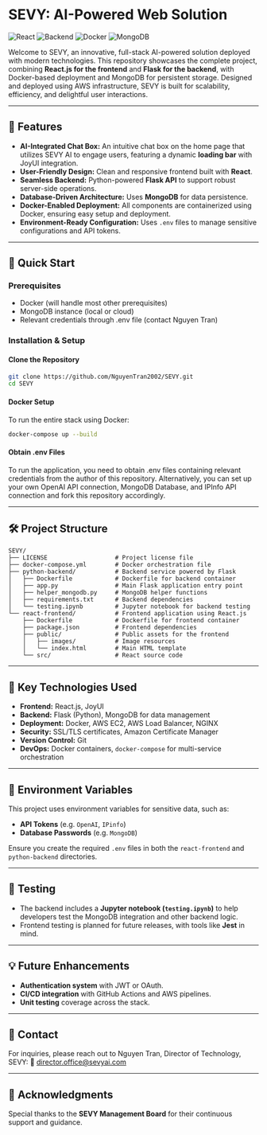 
# SEVY: AI-Powered Web Solution

![React](https://img.shields.io/badge/Frontend-React-blue)
![Backend](https://img.shields.io/badge/Backend-Flask-green)
![Docker](https://img.shields.io/badge/Deployment-Docker-yellow)
![MongoDB](https://img.shields.io/badge/Database-MongoDB-orange)

Welcome to SEVY, an innovative, full-stack AI-powered solution deployed with modern technologies. This repository showcases the complete project, combining **React.js for the frontend** and **Flask for the backend**, with Docker-based deployment and MongoDB for persistent storage. Designed and deployed using AWS infrastructure, SEVY is built for scalability, efficiency, and delightful user interactions.

---

## 🌟 Features
- **AI-Integrated Chat Box:** An intuitive chat box on the home page that utilizes SEVY AI to engage users, featuring a dynamic **loading bar** with JoyUI integration.
- **User-Friendly Design:** Clean and responsive frontend built with **React**.
- **Seamless Backend:** Python-powered **Flask API** to support robust server-side operations.
- **Database-Driven Architecture:** Uses **MongoDB** for data persistence.
- **Docker-Enabled Deployment:** All components are containerized using Docker, ensuring easy setup and deployment.
- **Environment-Ready Configuration:** Uses `.env` files to manage sensitive configurations and API tokens.

---

## 🚀 Quick Start

### Prerequisites
- Docker (will handle most other prerequisites)
- MongoDB instance (local or cloud)
- Relevant credentials through .env file (contact Nguyen Tran)

### Installation & Setup

#### Clone the Repository
```bash
git clone https://github.com/NguyenTran2002/SEVY.git
cd SEVY
```

#### Docker Setup
To run the entire stack using Docker:
```bash
docker-compose up --build
```

#### Obtain .env Files
To run the application, you need to obtain .env files containing relevant credentials from the author of this repository.
Alternatively, you can set up your own OpenAI API connection, MongoDB Database, and IPInfo API connection and fork this repository accordingly.

---

## 🛠️ Project Structure

```
SEVY/
├── LICENSE                   # Project license file
├── docker-compose.yml        # Docker orchestration file
├── python-backend/           # Backend service powered by Flask
│   ├── Dockerfile            # Dockerfile for backend container
│   ├── app.py                # Main Flask application entry point
│   ├── helper_mongodb.py     # MongoDB helper functions
│   ├── requirements.txt      # Backend dependencies
│   └── testing.ipynb         # Jupyter notebook for backend testing
└── react-frontend/           # Frontend application using React.js
    ├── Dockerfile            # Dockerfile for frontend container
    ├── package.json          # Frontend dependencies
    ├── public/               # Public assets for the frontend
    │   ├── images/           # Image resources
    │   └── index.html        # Main HTML template
    └── src/                  # React source code
```

---

## 📂 Key Technologies Used
- **Frontend:** React.js, JoyUI
- **Backend:** Flask (Python), MongoDB for data management
- **Deployment:** Docker, AWS EC2, AWS Load Balancer, NGINX
- **Security:** SSL/TLS certificates, Amazon Certificate Manager
- **Version Control:** Git
- **DevOps:** Docker containers, `docker-compose` for multi-service orchestration

---

## 🔑 Environment Variables
This project uses environment variables for sensitive data, such as:
- **API Tokens** (e.g. `OpenAI`, `IPinfo`)
- **Database Passwords** (e.g. `MongoDB`)

Ensure you create the required `.env` files in both the `react-frontend` and `python-backend` directories.

---

## 🧪 Testing
- The backend includes a **Jupyter notebook (`testing.ipynb`)** to help developers test the MongoDB integration and other backend logic.
- Frontend testing is planned for future releases, with tools like **Jest** in mind.

---

## 💡 Future Enhancements
- **Authentication system** with JWT or OAuth.
- **CI/CD integration** with GitHub Actions and AWS pipelines.
- **Unit testing** coverage across the stack.

---

## 📧 Contact
For inquiries, please reach out to Nguyen Tran, Director of Technology, SEVY: 
📧 [director.office@sevyai.com](mailto:director.office@sevyai.com)

---

## 🎉 Acknowledgments
Special thanks to the **SEVY Management Board** for their continuous support and guidance.